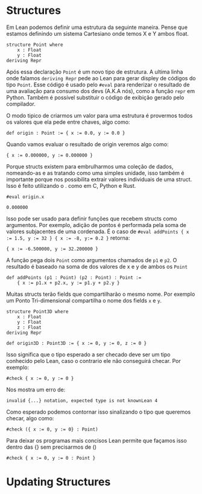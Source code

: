 # Structures

Em Lean podemos definir uma estrutura da seguinte maneira. Pense que estamos definindo um sistema Cartesiano onde temos X e Y ambos float.
```lean
structure Point where
    x : Float
    y : Float
deriving Repr
```
Após essa declaração `Point` é um novo tipo de estrutura. A ultima linha onde falamos `deriving Repr` pede ao Lean para gerar displey de códigos do tipo `Point`. Esse código é usado pelo `#eval` para renderizar o resultado de uma avaliação para consumo dos devs (A.K.A nós), como a função `repr` em Python. Também é possível substituir o código de exibição gerado pelo compilador.

O modo tipico de criarmos um valor para uma estrutura é provermos todos os valores que ela pede entre chaves, algo como:
```lean
def origin : Point := { x := 0.0, y := 0.0 }
```

Quando vamos evaluar o resultado de origin veremos algo como:
```lean
{ x := 0.000000, y := 0.000000 }
```
Porque structs existem para embrulharmos uma coleção de dados, nomeando-as e as tratando como uma simples unidade, isso também é importante porque nos possibilita extrair valores individuais de uma struct. Isso é feito utilizando o . como em C, Python e Rust.
```lean
#eval origin.x
```
```lean
0.000000
```
Isso pode ser usado para definir funções que recebem structs como argumentos. Por exemplo, adição de pontos é performada pela soma de valores subjacentes de uma cordenada. É o caso de `#eval addPoints { x := 1.5, y := 32 } { x := -8, y:= 0.2 }` retorna:
```lean
{ x := -6.500000, y := 32.200000 }
```
A função pega dois `Point` como argumentos chamados de `p1` e `p2`. O resultado é baseado na soma de dos valores de x e y de ambos os `Point`
```lean
def addPoints (p1 : Point) (p2 : Point) : Point :=
    { x := p1.x + p2.x, y := p1.y + p2.y }
```

Muitas structs terão fields que compartilharão o mesmo nome. Por exemplo um Ponto Tri-dimensional compartilha o nome dos fields `x` e `y`.
```lean
structure Point3D where
    x : Float
    y : Float
    z : Float
deriving Repr

def origin3D : Point3D := { x := 0, y := 0, z := 0 }
```

Isso significa que o tipo esperado a ser checado deve ser um tipo conhecido pelo Lean, caso o contrario ele não conseguirá checar. Por exemplo:
```lean
#check { x := 0, y := 0 }
```
Nos mostra um erro de:
```lean
invalid {...} notation, expected type is not knownLean 4
```
Como esperado podemos contornar isso sinalizando o tipo que queremos checar, algo como:
```lean
#check ({ x := 0, y := 0} : Point)
```
Para deixar os programas mais concisos Lean permite que façamos isso dentro das {} sem precisarmos de ()
```lean
#check { x := 0, y := 0 : Point }
```


# Updating Structures

